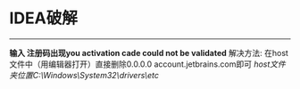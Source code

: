 # IDEA破解
----
**输入 注册码出现you activation cade could not be validated**
解决方法:
在host文件中（用编辑器打开）直接删除0.0.0.0 account.jetbrains.com即可
*host文件夹位置C:\Windows\System32\drivers\etc*
